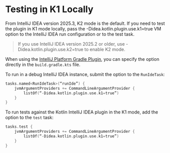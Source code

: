 # Testing in K1 Locally

From IntelliJ IDEA version 2025.3, K2 mode is the default. If you need to test the plugin in K1 mode locally, pass the -Didea.kotlin.plugin.use.k1=true VM option to the IntelliJ IDEA run configuration or to the test task.

> If you use IntelliJ IDEA version 2025.2 or older, use -Didea.kotlin.plugin.use.k2=true to enable K2 mode.

When using the [IntelliJ Platform Gradle Plugin](https://github.com/JetBrains/intellij-platform-gradle-plugin), you can specify the option directly in the `build.gradle.kts`
file.

To run in a debug IntelliJ IDEA instance, submit the option to the `RunIdeTask`:
```kotlin
tasks.named<RunIdeTask>(“runIde”) {
    jvmArgumentProviders += CommandLineArgumentProvider {
        listOf(“-Didea.kotlin.plugin.use.k1=true”)
    }
}
```

To run tests against the Kotlin IntelliJ IDEA plugin in the K1 mode, add the option to the `test` task:
```kotlin
tasks.test {
    jvmArgumentProviders += CommandLineArgumentProvider {
        listOf(“-Didea.kotlin.plugin.use.k1=true”)
    }
}
```
